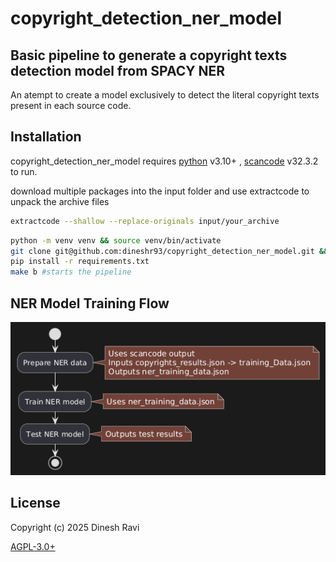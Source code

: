 # copyright_detection_ner_model
## Basic pipeline to generate a copyright texts detection model from SPACY NER

An atempt to create a model exclusively to detect the literal copyright texts present in each source code.

## Installation

copyright_detection_ner_model requires [python](https://www.python.org/downloads/) v3.10+ , [scancode](https://github.com/aboutcode-org/scancode-toolkit/releases/tag/v32.3.2) v32.3.2 to run.

download multiple packages into the input folder and use extractcode to unpack the archive files
```sh
extractcode --shallow --replace-originals input/your_archive
```
```sh
python -m venv venv && source venv/bin/activate
git clone git@github.com:dineshr93/copyright_detection_ner_model.git && cd copyright_detection_ner_model && \
pip install -r requirements.txt
make b #starts the pipeline
```
## NER Model Training Flow

![NER Model Training Flow](misc/updated_flow.png)

## License
Copyright (c) 2025 Dinesh Ravi

[AGPL-3.0+](https://www.gnu.org/licenses/agpl-3.0.de.html)
